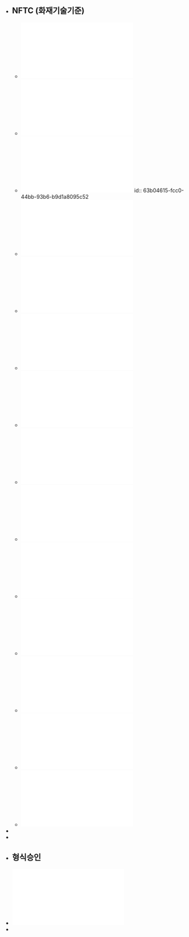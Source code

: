 - ## NFTC (화재기술기준)
	- ![NFTC_101_소화기구 및 자동소화장치.pdf](../assets/NFTC_101_소화기구_및_자동소화장치_1672479803130_0.pdf)
	- ![NFTC_102_옥내소화전설비.pdf](../assets/NFTC_102_옥내소화전설비_1672479808432_0.pdf)
	- ![NFTC_201_비상경보설비 및 단독경보형감지기.pdf](../assets/NFTC_201_비상경보설비_및_단독경보형감지기_1672479812111_0.pdf)
	  id:: 63b04615-fcc0-44bb-93b6-b9d1a8095c52
	- ![NFTC_202_비상방송설비.pdf](../assets/NFTC_202_비상방송설비_1672479815432_0.pdf)
	- ![NFTC_203_자동화재탐지설비 및 시각경보장치.pdf](../assets/NFTC_203_자동화재탐지설비_및_시각경보장치_1672479819157_0.pdf)
	- ![NFTC_204_자동화재속보설비.pdf](../assets/NFTC_204_자동화재속보설비_1672479824903_0.pdf)
	- ![NFTC_205_누전경보기.pdf](../assets/NFTC_205_누전경보기_1672479828369_0.pdf)
	- ![NFTC_301_피난기구의 화재안전기술기준.pdf](../assets/NFTC_301_피난기구의_화재안전기술기준_1672479831925_0.pdf)
	- ![NFTC_303_유도등 및 유도표지.pdf](../assets/NFTC_303_유도등_및_유도표지_1672479835068_0.pdf)
	- ![NFTC_304_비상조명등.pdf](../assets/NFTC_304_비상조명등_1672479838645_0.pdf)
	- ![NFTC_504_비상콘센트설비.pdf](../assets/NFTC_504_비상콘센트설비_1672479842620_0.pdf)
	- ![NFTC_505_무선통신보조설비.pdf](../assets/NFTC_505_무선통신보조설비_1672479846386_0.pdf)
	- ![NFTC_602_소방시설용 비상전원수전설비.pdf](../assets/NFTC_602_소방시설용_비상전원수전설비_1672479849113_0.pdf)
	- ![NFTC_607_전기저장시설의 화재안전기술기준.pdf](../assets/NFTC_607_전기저장시설의_화재안전기술기준_1672479852241_0.pdf)
-
-
- ## 형식승인
- ![자동화재속보설비의 속보기의 성능인증 및 제품검사의 기술기준(소방청고시)(제2022-28호)(20221201).pdf](../assets/자동화재속보설비의_속보기의_성능인증_및_제품검사의_기술기준(소방청고시)(제2022-28호)(20221201)_1672932007184_0.pdf)
-